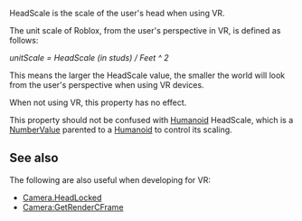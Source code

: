 HeadScale is the scale of the user's head when using VR.

The unit scale of Roblox, from the user's perspective in VR, is defined as follows:

_unitScale = HeadScale (in studs) / Feet ^ 2_

This means the larger the HeadScale value, the smaller the world will look from the user's perspective when using VR devices.

When not using VR, this property has no effect.

This property should not be confused with [Humanoid](https://developer.roblox.com/en-us/api-reference/class/Humanoid) HeadScale, which is a [NumberValue](https://developer.roblox.com/en-us/api-reference/class/NumberValue) parented to a [Humanoid](https://developer.roblox.com/en-us/api-reference/class/Humanoid) to control its scaling.

See also
--------

The following are also useful when developing for VR:

*   [Camera.HeadLocked](https://developer.roblox.com/en-us/api-reference/property/Camera/HeadLocked)
*   [Camera:GetRenderCFrame](https://developer.roblox.com/en-us/api-reference/function/Camera/GetRenderCFrame)